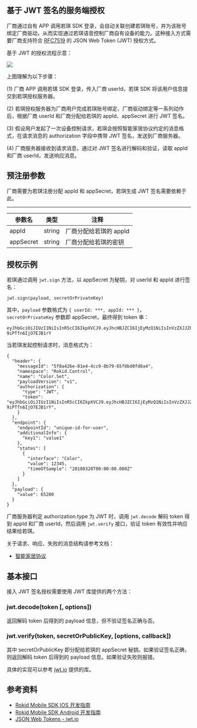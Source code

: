 ## 基于 JWT 签名的服务端授权

厂商通过自有 APP 调用若琪 SDK 登录，会自动关联创建若琪账号，并为该账号绑定厂商驱动，从而实现通过若琪语音控制厂商自有设备的能力。这种接入方式需要厂商支持符合 [RFC7519](https://tools.ietf.org/html/rfc7519) 的 JSON Web Token (JWT) 授权方式。

基于 JWT 的授权流程示意：

![](https://s.rokidcdn.com/homebase/upload/HyE6pkvCM.jpg)

上图理解为以下步骤：

   (1)  厂商 APP 调用若琪 SDK 登录，传入厂商 userId，若琪 SDK 将该用户信息提交到若琪授权服务器。

   (2)  若琪授权服务器为厂商用户完成若琪账号绑定、厂商驱动绑定等一系列动作后，根据厂商 userId 和厂商分配给若琪的 appId、appSecret 进行 JWT 签名。

   (3)  假设用户发起了一次设备控制请求，若琪会按照智能家居协议约定的消息格式，在请求消息的 authorization 字段中携带 JWT 签名，发送到厂商服务器。

   (4)  厂商服务器接收到请求消息，通过对 JWT 签名进行解码和验证，读取 appId 和厂商 userId，发送响应消息。

## 预注册参数

厂商需要为若琪注册分配 appId 和 appSecret，若琪生成 JWT 签名需要依赖于此。

------
参数名 | 类型 | 注释
--- | --- | ---
appId | string | 厂商分配给若琪的 appId
appSecret | string | 厂商分配给若琪的密钥

## 授权示例

若琪通过调用 `jwt.sign` 方法，以 appSecret 为秘钥，对 userId 和 appId 进行签名：

```jwt.sign(payload, secretOrPrivateKey)```

其中，`payload` 参数格式为 `{ userId: ***, appId: *** }`，`secretOrPrivateKey` 参数即 appSecret，最终得到 token 串：

```
eyJhbGciOiJIUzI1NiIsInR5cCI6IkpXVCJ9.eyJhcHBJZCI6IjEyMzQ1NiIsInVzZXJJZCI6IjEyMzQ1NiJ9.X3w57ExTufLxX59S_rpjd0DTV-9iPTfn6IjO7EJB1rY
```

当若琪发起控制请求时，消息格式为：

```
{
  "header": {
    "messageId": "5f8a426e-01e4-4cc9-8b79-65f8bd0fd8a4",
    "namespace": "Rokid.Control",
    "name": "Color.Set",
    "payloadVersion": "v1",
    "authorization": {
      "type": "JWT",
      "token": "eyJhbGciOiJIUzI1NiIsInR5cCI6IkpXVCJ9.eyJhcHBJZCI6IjEyMzQ1NiIsInVzZXJJZCI6IjEyMzQ1NiJ9.X3w57ExTufLxX59S_rpjd0DTV-9iPTfn6IjO7EJB1rY",
    }
  },
  "endpoint": {
    "endpointId": "unique-id-for-user",
    "additionalInfo": {
      "key1": "value1"
    },
    "states": [
      {
        "interface": "Color",
        "value": 12345,
        "timeOfSample": "20180320T00:00:00.000Z"
      }
    ]
  },
  "payload": {
    "value": 65280
  }
}
```

厂商服务器判定 authorization.type 为 JWT 时，调用 `jwt.decode` 解码 token 得到 appId 和厂商 userId，然后调用 `jwt.verify` 接口，验证 token 有效性并响应结果给若琪。

关于请求、响应、失败的消息结构请参考文档：

- [智能家居协议](../v2/message-reference.html)

## 基本接口

接入 JWT 签名授权需要使用 JWT 库提供的两个方法：

### jwt.decode(token [, options])

返回解码 token 后得到的 payload 信息，但不验证签名正确与否。

### jwt.verify(token, secretOrPublicKey, [options, callback])

其中 secretOrPublicKey 即分配给若琪的 appSecret 秘钥。如果验证签名正确，则返回解码 token 后得到的 payload 信息。如果验证失败则报错。

具体的实现可以参考 [jwt.io](https://jwt.io/) 提供的库。

## 参考资料

* [Rokid Mobile SDK IOS 开发指南](https://rokid.github.io/mobile-sdk-ios-docs)
* [Rokid Mobile SDK Android 开发指南](https://rokid.github.io/mobile-sdk-android-docs)
* [JSON Web Tokens - jwt.io](https://jwt.io/)